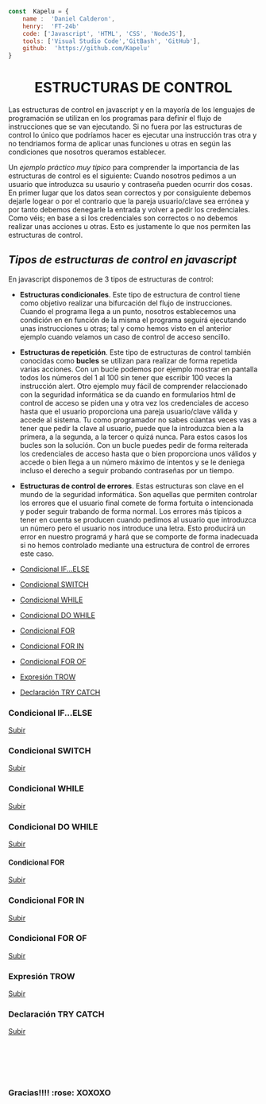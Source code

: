 ```javascript
const  Kapelu = {
    name :  'Daniel Calderon',
    henry:  'FT-24b'
    code: ['Javascript', 'HTML', 'CSS', 'NodeJS'],
    tools: ['Visual Studio Code','GitBash', 'GitHub'],
    github:  'https://github.com/Kapelu'
}
```
<h1  align="center">ESTRUCTURAS DE CONTROL </h1>

Las estructuras de control en javascript y en la mayoría de los lenguajes de programación se utilizan en los programas para definir el flujo de instrucciones que se van ejecutando. Si no fuera por las estructuras de control lo único que podríamos hacer es ejecutar una instrucción tras otra y no tendriamos forma de aplicar unas funciones u otras en según las condiciones que nosotros queramos establecer.

  

Un _ejemplo práctico muy típico_ para comprender la importancia de las estructuras de control es el siguiente: Cuando nosotros pedimos a un usuario que introduzca su usaurio y contraseña pueden ocurrir dos cosas. En primer lugar que los datos sean correctos y por consiguiente debemos dejarle logear o por el contrario que la pareja usuario/clave sea errónea y por tanto debemos denegarle la entrada y volver a pedir los credenciales. Como véis; en base a si los credenciales son correctos o no debemos realizar unas acciones u otras. Esto es justamente lo que nos permiten las estructuras de control.

## *Tipos de estructuras de control en javascript*

En javascript disponemos de 3 tipos de estructuras de control:

*  **Estructuras condicionales**. Este tipo de estructura de control tiene como objetivo realizar una bifurcación del flujo de instrucciones. Cuando el programa llega a un punto, nosotros establecemos una condición en en función de la misma el programa seguirá ejecutando unas instrucciones u otras; tal y como hemos visto en el anterior ejemplo cuando veíamos un caso de control de acceso sencillo.
  
* **Estructuras de repetición**. Este tipo de estructuras de control también conocidas como **bucles** se utilizan para realizar de forma repetida varias acciones. Con un bucle podemos por ejemplo mostrar en pantalla todos los números del 1 al 100 sin tener que escribir 100 veces la instrucción alert. 
Otro ejemplo muy fácil de comprender relaccionado con la seguridad informática se da cuando en formularios html de control de acceso se piden una y otra vez los credenciales de acceso hasta que el usuario proporciona una pareja usuario/clave válida y accede al sistema. Tu como programador no sabes cúantas veces vas a tener que pedir la clave al usuario, puede que la introduzca bien a la primera, a la segunda, a la tercer o quizá nunca. Para estos casos los bucles son la solución. Con un bucle puedes pedir de forma reiterada los credenciales de acceso hasta que o bien proporciona unos válidos y accede o bien llega a un número máximo de intentos y se le deniega incluso el derecho a seguir probando contraseñas por un tiempo.

* **Estructuras de control de errores**. Estas estructuras son clave en el mundo de la seguridad informática. Son aquellas que permiten controlar los errores que el usuario final comete de forma fortuita o intencionada y poder seguir trabando de forma normal. Los errores más típicos a tener en cuenta se producen cuando pedimos al usuario que introduzca un número pero el usuario nos introduce una letra. Esto producirá un error en nuestro programá y hará que se comporte de forma inadecuada si no hemos controlado mediante una estructura de control de errores este caso.
<a  name="top"></a>

- [Condicional IF...ELSE](#ifelse)

- [Condicional SWITCH](#switch)

- [Condicional WHILE](#while)

- [Condicional DO WHILE](#doWhile)

- [Condicional FOR](#for)

- [Condicional FOR IN](#forin)

- [Condicional FOR OF](#forof)

- [Expresión TROW](#trow)

- [Declaración TRY CATCH](#trycatch)


<a  name="#ifelse"></a> 
### Condicional IF...ELSE


[Subir](#top)

<a  name="#switch"></a> 
### Condicional SWITCH


[Subir](#top)

<a  name="#while"></a>
### Condicional WHILE


[Subir](#top)

<a  name="#doWhile"></a>
### Condicional DO WHILE


[Subir](#top)

<a  name="#for"></a>
#### Condicional FOR


[Subir](#top)

<a  name="#forin"></a>
### Condicional FOR IN


[Subir](#top)

<a  name="#forof"></a>
### Condicional FOR OF


[Subir](#top)

<a  name="#trow"></a>
### Expresión TROW


[Subir](#top)

<a  name="#trycatch"></a>
### Declaración TRY CATCH


[Subir](#top)
  
  
  
  
  
  
  

<br/>

<br/>

<br/>

<h1  align="center"></h1>

<h3  align="left">Gracias!!!! :rose: XOXOXO

<h1  align="center"></h1>